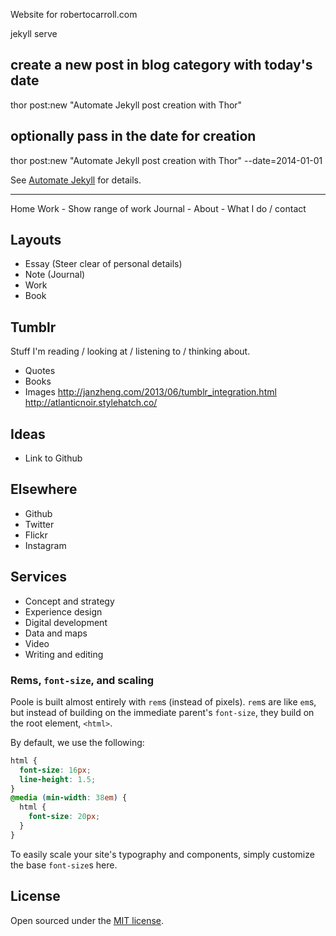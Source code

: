
Website for robertocarroll.com

jekyll serve 	

## create a new post in blog category with today's date
thor post:new "Automate Jekyll post creation with Thor"

## optionally pass in the date for creation
thor post:new "Automate Jekyll post creation with Thor" --date=2014-01-01

See [Automate Jekyll](http://www.guyroutledge.co.uk/blog/automate-jekyll-post-creation-with-thor/) for details.

----------------------------
Home
Work - Show range of work 
Journal - 
About - What I do / contact

## Layouts
- Essay (Steer clear of personal details)
- Note (Journal)
- Work
- Book

## Tumblr
Stuff I'm reading / looking at / listening to / thinking about.
- Quotes
- Books
- Images
http://janzheng.com/2013/06/tumblr_integration.html
http://atlanticnoir.stylehatch.co/

## Ideas  
- Link to Github

## Elsewhere
- Github
- Twitter
- Flickr
- Instagram

## Services
- Concept and strategy
- Experience design
- Digital development
- Data and maps
- Video
- Writing and editing

### Rems, `font-size`, and scaling

Poole is built almost entirely with `rem`s (instead of pixels). `rem`s are like `em`s, but instead of building on the immediate parent's `font-size`, they build on the root element, `<html>`.

By default, we use the following:

```css
html {
  font-size: 16px;
  line-height: 1.5;
}
@media (min-width: 38em) {
  html {
    font-size: 20px;
  }
}

```

To easily scale your site's typography and components, simply customize the base `font-size`s here.

## License
Open sourced under the [MIT license](LICENSE.md).


